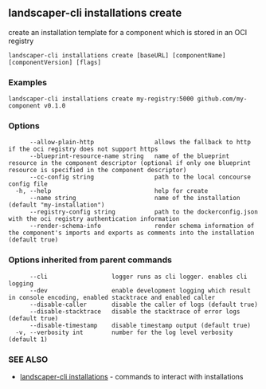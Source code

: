 ## landscaper-cli installations create

create an installation template for a component which is stored in an OCI registry

```
landscaper-cli installations create [baseURL] [componentName] [componentVersion] [flags]
```

### Examples

```
landscaper-cli installations create my-registry:5000 github.com/my-component v0.1.0
```

### Options

```
      --allow-plain-http                 allows the fallback to http if the oci registry does not support https
      --blueprint-resource-name string   name of the blueprint resource in the component descriptor (optional if only one blueprint resource is specified in the component descriptor)
      --cc-config string                 path to the local concourse config file
  -h, --help                             help for create
      --name string                      name of the installation (default "my-installation")
      --registry-config string           path to the dockerconfig.json with the oci registry authentication information
      --render-schema-info               render schema information of the component's imports and exports as comments into the installation (default true)
```

### Options inherited from parent commands

```
      --cli                  logger runs as cli logger. enables cli logging
      --dev                  enable development logging which result in console encoding, enabled stacktrace and enabled caller
      --disable-caller       disable the caller of logs (default true)
      --disable-stacktrace   disable the stacktrace of error logs (default true)
      --disable-timestamp    disable timestamp output (default true)
  -v, --verbosity int        number for the log level verbosity (default 1)
```

### SEE ALSO

* [landscaper-cli installations](landscaper-cli_installations.md)	 - commands to interact with installations

